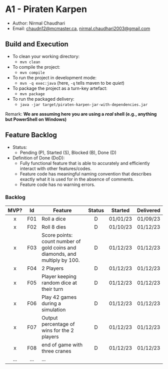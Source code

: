 # A1 - Piraten Karpen

  * Author: Nirmal Chaudhari
  * Email: chaudn12@mcmaster.ca, nirmal.chaudhari2003@gmail.com

## Build and Execution

  * To clean your working directory:
    * `mvn clean`
  * To compile the project:
    * `mvn compile`
  * To run the project in development mode:
    * `mvn -q exec:java` (here, `-q` tells maven to be _quiet_)
  * To package the project as a turn-key artefact:
    * `mvn package`
  * To run the packaged delivery:
    * `java -jar target/piraten-karpen-jar-with-dependencies.jar` 

Remark: **We are assuming here you are using a _real_ shell (e.g., anything but PowerShell on Windows)**

## Feature Backlog

 * Status: 
   * Pending (P), Started (S), Blocked (B), Done (D)
 * Definition of Done (DoD):
   * Fully functional feature that is able to accurately and efficiently interact with other features/codes. 
   * Feature code has meaningful naming convention that describes exactly what it is used for in the absence of comments.
   * Feature code has no warning errors. 

### Backlog

| MVP? | Id  | Feature  | Status  |  Started  | Delivered |
| :-:  |:-:  |---       | :-:     | :-:       | :-:       |
| x   | F01 | Roll a dice |  D | 01/01/23 | 01/09/23 |
| x   | F02 | Roll 8 dies |  D | 01/10/23 | 01/12/23 |
| x   | F03 | Score points: count number of gold coins and diamonds, and multiply by 100. | D | 01/12/23 | 01/12/23 |
| x   | F04 | 2 Players | D | 01/12/23 | 01/12/23 |
| x   | F05 | Player keeping random dice at their turn | D | 01/12/23 | 01/12/23 |
| x   | F06 | Play 42 games during a simulation  |  D  | 01/12/23  | 01/12/23 |
| x   | F07 | Output percentage of wins for the 2 players  |  D  | 01/12/23  | 01/12/23 |
| x   | F08 | end of game with three cranes | D | 01/12/23 | 01/12/23 |
| ... | ... | ... |


